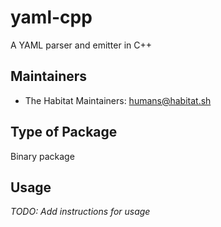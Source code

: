 # yaml-cpp

A YAML parser and emitter in C++

## Maintainers

* The Habitat Maintainers: <humans@habitat.sh>

## Type of Package

Binary package

## Usage

*TODO: Add instructions for usage*
